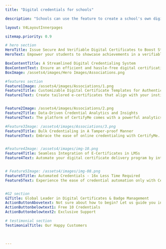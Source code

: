 ```yaml
---
title: "Digital credentials for schools"

description: "Schools can use the feature to create a school's own digital identity; this helps them build their brand and engage with potential students."

layout: V4LayoutInnerpages

sitemap.priority: 0.9

# hero section
HeroTitle: Issue Secure And Verifiable Digital Certificates to Boost Student Engagement
HeroText: Empower your students to showcase achievements in a verifiable manner to potential employers.

BoxContentTitle: A Streamlined Digital Credentialing System
BoxContentText: Ensure an efficient and hassle-free digital certification process for school students using the user-friendly platform of CertifyMe. Save time and administrative effort by automating your credentialing journey. Offer socially shareable, white-label friendly open badges for the best online exposure.
BoxImage: /assets4/images/Hero Images/Associations.png

#features section
Feature1Image: /assets4/images/Associations/1.png
Feature1Title: Customizable Digital Certificate Templates for Authentic Representation
Feature1Text: Create tailored e-certificates that align with your institute’s identity. You can start credential designing from scratch or choose from our template library. Add your logo, choose from a range of fonts and colors, and personalize the layout to match your taste and reflect professionalism & prestige.


Feature2Image: /assets4/images/Associations/2.png
Feature2Title: Data-Driven Credential Analytics and Insights
Feature2Text: The platform of CertifyMe comes with a powerful analytics guide to offer insights into student engagement, certificate issuance count, and verification activity. Track the progress of your credentialing program, evaluate the effectiveness of your courses, and make data-powered decisions to improve program outcomes.

#Feature3Image: /assets4/images/Associations/3.png
Feature3Title: Bulk Credentialing in A Tamper-proof Manner
Feature3Text: Embrace the ease of online credentialing with CertifyMe. Press a single button and automatically send your certificates & badges to all recipients. Simplify the process of providing a ‘seal of approval’ to learners & members to progress their careers.


#Feature4Image: /assets4/images/img-10.png
Feature4Title: Seamless Integration of E-Certificates in LMSs
Feature4Text: Automate your digital certificate delivery program by integrating us into your existing learning management systems following a no-code integration process. Effortlessly manage your recipient data without the worry of data theft.


# Feature5Image: /assets4/images/img-08.png
Feature5Title: Automated Credentials - 16x Less Time Required
Feature5Text: Experience the ease of credential automation only with CertifyMe. Quick delivery and tracking of as many credentials as you issue. Don’t be in the dark anymore about the future of credentials offered by you - track them down whenever you want, wherever you want.<br> Integrate us into your learning management system (LMSs) for a simplified yet effective credential management solution.


#G2 section
G2Title: Global Leader in Digital Certificates & Badge Management
ActionButtonAbovetext: Not sure about how to begin? Let us guide you in the right direction!
ActionButtonbelowtext1: Free 10 Credentials
ActionButtonbelowtext2: Exclusive Support

# testimonial section
TestimonialTitle: Our Happy Customers
                  
                  
                  
---
```

